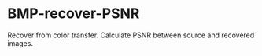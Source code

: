 # BMP-recover-PSNR
Recover from color transfer. Calculate PSNR between source and recovered images.

